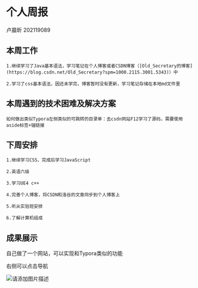 # 个人周报
卢晨昕 202119089
## 本周工作

	1.继续学习了Java基本语法，学习笔记在个人博客或者CSDN博客（[Old_Secretary的博客](https://blog.csdn.net/Old_Secretary?spm=1000.2115.3001.5343)）中
	
	2.学习了css基本语法，因还未学完，博客暂时没有更新，学习笔记存储在本地md文件里
	

## 本周遇到的技术困难及解决方案

	如何做出类似Typora左侧类似的可跳转的目录单：去csdn网站F12学习了源码，需要使用aside标签+锚链接

## 下周安排

	1.继续学习CSS，完成后学习JavaScript
	
	2.英语六级
	
	3.学习UE4 c++
	
	4.完善个人博客，将CSDN和洛谷的文章同步到个人博客上
	
	5.听从实验班安排
	
	6.了解计算机组成

## 成果展示

自己做了一个网站，可以实现和Typora类似的功能

右侧可以点击导航

![请添加图片描述](https://img-blog.csdnimg.cn/d174195d924341528e71ef68d9dd37d1.png?x-oss-process=image/watermark,type_d3F5LXplbmhlaQ,shadow_50,text_Q1NETiBAbGFvYnV6aGFuZw==,size_20,color_FFFFFF,t_70,g_se,x_16)